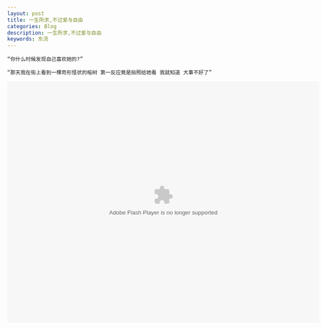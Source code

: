 ```yaml
---
layout: post
title: 一生所求,不过爱与自由
categories: Blog
description: 一生所求,不过爱与自由
keywords: 东流
---
```




```
“你什么时候发现自己喜欢她的?”

“那天我在街上看到一棵奇形怪状的榕树 第一反应竟是拍照给她看 我就知道 大事不好了” 

```





<embed height="560" width="726" quality="high" allowfullscreen="true" type="application/x-shockwave-flash" src="//static.hdslb.com/miniloader.swf" flashvars="aid=6090146&page=1" pluginspage="//www.adobe.com/shockwave/download/download.cgi?P1_Prod_Version=ShockwaveFlash">

